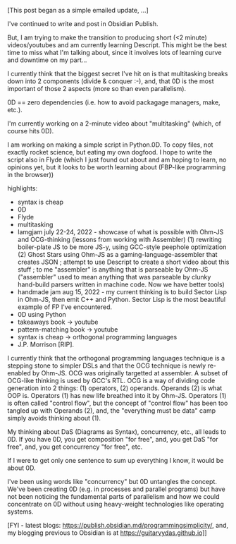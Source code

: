 [This post began as a simple emailed update, ...]

I've continued to write and post in Obsidian Publish.

But, I am trying to make the transition to producing short (<2 minute) videos/youtubes and am currently learning Descript.  This might be the best time to miss what I'm talking about, since it involves lots of learning curve and downtime on my part...

I currently think that the biggest secret I've hit on is that multitasking breaks down into 2 components (divide & conquer :-), and, that 0D is the most important of those 2 aspects (more so than even parallelism).

0D == zero dependencies (i.e. how to avoid packagage managers, make, etc.).

I'm currently working on a 2-minute video about "multitasking" (which, of course hits 0D).

I am working on making a simple script in Python.0D. To copy files, not exactly rocket science, but eating my own dogfood.  I hope to write the script also in Flyde (which I just found out about and am hoping to learn, no opinions yet, but it looks to be worth learning about (FBP-like programming in the browser))

highlights:
- syntax is cheap
- 0D
- Flyde
- multitasking
- lamgjam july 22-24, 2022 - showcase of what is possible with Ohm-JS and OCG-thinking (lessons from working with Assembler) (1) rewriting boiler-plate JS to be more JS-y, using GCC-style peephole optimization (2) Ghost Stars using Ohm-JS as a gaming-language-assembler that creates JSON ; attempt to use Descript to create a short video about this stuff ; to me "assembler" is anything that is parseable by Ohm-JS ("assembler" used to mean anything that was parseable by clunky hand-build parsers written in machine code.  Now we have better tools)
- handmade jam aug 15, 2022 - my current thinking is to build Sector Lisp in Ohm-JS, then emit C++ and Python. Sector Lisp is the most beautiful example of FP I've encountered.
- 0D using Python
- takeaways book -> youtube
- pattern-matching book -> youtube
- syntax is cheap -> orthogonal programming languages
- J.P. Morrison [RIP].

I currently think that the orthogonal programming languages technique is a stepping stone to simpler DSLs and that the OCG technique is newly re-enabled by Ohm-JS.  OCG was originally targetted at assembler. A subset of OCG-like thinking is used by GCC's RTL.  OCG is a way of dividing code generation into 2 things: (1) operators, (2) operands.  Operands (2) is what OOP is.  Operators (1) has new life breathed into it by Ohm-JS.  Operators (1) is often called "control flow", but the concept of "control flow" has been too tangled up with Operands (2), and, the "everything must be data" camp simply avoids thinking about (1).

My thinking about DaS (Diagrams as Syntax), concurrency, etc., all leads to 0D.  If you have 0D, you get composition "for free", and, you get DaS "for free", and, you get concurrency "for free", etc.

If I were to get only one sentence to sum up everything I know, it would be about 0D.  

I've been using words like "concurrency" but 0D untangles the concept.  We've been creating 0D (e.g. in processes and parallel programs) but have not been noticing the fundamental parts of parallelism and how we could concentrate on 0D without using heavy-weight technologies like operating systems.

[FYI - latest blogs: https://publish.obsidian.md/programmingsimplicity/, and,
my blogging previous to Obsidian is at https://guitarvydas.github.io]]